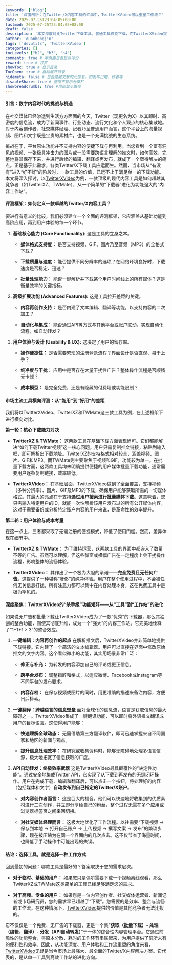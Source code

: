 ```yaml
---
keywords: ['blog']
title: '深度剖析：在Twitter/X内容工具的红海中，TwitterXVideo何以重塑工作流？'
date: 2025-07-25T23:04:05+08:00
lastmod: 2025-07-25T23:04:05+08:00
draft: false
description: '本文深度对比Twitter下载工具。普通工具仅能下载，而TwitterXVideo提供批量下载、无广告体验，并集编辑、翻译、API自动转发功能于一体。它不再是简单工具，而是为内容创作者与社媒经理设计的高效内容工作站，彻底重塑工作流程。'
author: 'duanhongjin'
tags: ['devutils', 'TwitterXVideo']
categories: []
tocLevels: ["h2", "h3", "h4"]
comments: true # 本页面是否显示评论
reward: true # 打赏
showToc: true # 显示目录
TocOpen: true # 自动展开目录
hidemeta: false # 是否隐藏文章的元信息，如发布日期、作者等
disableShare: true # 底部不显示分享栏
showbreadcrumbs: true #顶部显示路径
---
```


#### **引言：数字内容时代的挑战与机遇**

在社交媒体已经渗透到生活方方面面的今天，Twitter（现更名为X）以其即时、高密度的信息流，成为了新闻事件、行业动态、流行文化和个人观点的核心集散地。对于内容创作者、社交媒体经理、记者乃至普通用户而言，这个平台上的海量视频、图片和文字既是宝贵的素材库，也是一个充满挑战的生态系统。

挑战在于，平台原生功能并不支持内容的便捷下载与再利用。当您看到一个富有洞见的视频、一张极具冲击力的图片或一段需要跨语言理解的推文时，如何高效、完整地将其保存下来，并进行后续的编辑、翻译或再发布，就成了一个亟待解决的痛点。正是基于此需求，各类Twitter/X下载工具应运而生。然而，当市场从“有没有”进入“好不好”的阶段时，一款工具的价值，已远不止于满足单一的下载功能。本文将深入探讨，以[TwitterXVideo](https://twittervideoindir.com)为例，一款顶级的现代内容工具是如何超越其竞争者（如TwitterXZ、TWMate），从一个简单的“下载器”进化为功能强大的“内容工作站”。

#### **评测框架：如何定义一款卓越的Twitter/X内容工具？**

要进行有意义的比较，我们必须建立一个全面的评测框架，它应涵盖从基础功能到高阶应用，再到用户体验的每一个环节。

1. **基础核心能力 (Core Functionality):** 这是工具的立身之本。
   
   - **媒体格式支持度：** 是否支持视频、GIF、图片乃至音频（MP3）的全格式下载？
   
   - **下载质量与速度：** 能否提供不同分辨率的选项？在网络环境良好时，下载速度是否稳定、迅速？
   
   - **批量处理能力：** 能否一键解析并下载某个用户时间线上的所有媒体？这是衡量效率的关键指标。

2. **高级扩展功能 (Advanced Features):** 这是工具拉开差距的关键。
   
   - **内容再创作支持：** 是否内建了文本编辑、翻译等功能，以支持内容的二次加工？
   
   - **自动化与集成：** 能否通过API等方式与其他平台或账户联动，实现自动化流程，如自动转发？

3. **用户体验与设计 (Usability & UX):** 这决定了用户的留存率。
   
   - **操作便捷性：** 是否需要繁琐的注册登录流程？界面设计是否直观、易于上手？
   
   - **纯净度与干扰：** 应用中是否存在大量干扰性广告？整体操作流程是否顺畅无卡顿？
   
   - **成本模型：** 是完全免费，还是有隐藏的付费墙或功能限制？

#### **市场主流工具横向评测：从“能用”到“好用”的差距**

我们将以TwitterXVideo、TwitterXZ和TWMate这三款工具为例，在上述框架下进行横向对比。

**第一轮：核心下载能力对决**

- **TwitterXZ & TWMate：** 这两款工具在基础下载方面表现尚可。它们都能解决“如何下载Twitter视频”这一核心问题。用户只需复制推文链接，粘贴到输入框，即可解析出下载地址。TwitterXZ的支持格式相对较全，涵盖视频、图片、GIF和MP3。而TWMate则主要聚焦于视频和GIF，功能较为单一。在批量下载方面，这两款工具均未明确提供便捷的用户媒体批量下载功能，通常需要用户逐条复制链接，效率较低。

- **TwitterXVideo：** 在基础层面，TwitterXVideo做到了全面覆盖，支持视频（多种分辨率）、图片、GIF及MP3的下载，确保用户能够获取所需的一切媒体格式。其最大的亮点在于支持**通过用户搜索进行批量媒体下载**。这意味着，您只需输入特定用户的ID，就能一次性解析该用户发布过的所有公开媒体内容，这对于需要备份或分析特定账户内容的用户来说，是革命性的效率提升。

**第二轮：用户体验与成本考量**

在这一点上，三者都采取了无需注册的便捷模式，降低了使用门槛。然而，差异体现在细节中。

- **TwitterXZ & TWMate：** 为了维持运营，这两款工具的界面中都嵌入了数量不等的广告。虽然可以理解，但这些弹窗或横幅广告在一定程度上会干扰操作流程，影响整体的流畅体验。

- **TwitterXVideo：** 其作出了一个极为大胆的承诺——**完全免费且无任何广告**。这提供了一种堪称“奢侈”的纯净体验。用户在整个使用过程中，不会被任何无关信息打扰，所有注意力都可以集中在内容处理本身，这在免费工具中是极为罕见的。

#### **深度聚焦：TwitterXVideo的“杀手级”功能矩阵——从“工具”到“工作站”的进化**

如果说无广告和批量下载让TwitterXVideo成为了一款“优秀”的下载器，那么其独创的整合功能，则使其彻底升维，成为一个“强大”的内容工作站。它完美地诠释了“1+1+1 > 3”的整合效应。

1. **一键编辑：内容再创作的起点** 在解析推文后，TwitterXVideo并非简单地提供下载链接。它内建了一个简洁的文本编辑器。用户可以直接在界面中修改原始推文的文字内容。这个看似微小的功能，其实用场景非常广泛：
   
   - **修正与补充：** 为转发的内容添加自己的评论或更正信息。
   
   - **跨平台发布：** 调整措辞和格式，以适应微博、Facebook或Instagram等不同平台的发布要求。
   
   - **内容存档：** 在保存视频或图片的同时，用更准确的描述来备注内容，方便日后检索。

2. **一键翻译：跨越语言的信息壁垒** 面对全球化的信息流，语言是获取信息的最大障碍之一。TwitterXVideo集成了一键翻译功能，可以即时将外语推文翻译成用户的目标语言。这使得用户能够：
   
   - **快速理解全球动态：** 无需借助第三方翻译软件，即可迅速掌握来自不同国家和地区的新闻与观点。
   
   - **提升信息处理效率：** 在研究或收集资料时，能够无障碍地处理多语言信源，极大地拓宽了信息获取的广度。

3. **API自动转发：终极效率武器** 这是TwitterXVideo最具颠覆性的“决定性功能”。通过安全地集成Twitter API，它实现了从下载到再发布的无缝闭环操作。用户在完成下载、编辑和翻译后，可以点击一个按钮，将处理好的内容（包括媒体和文字）**自动发布到自己指定的Twitter/X账户**。
   
   - **对内容创作者而言：** 这是巨大的福音。他们可以快速地将收集到的优质素材进行二次创作，并立即分享给自己的粉丝，整个过程无需在多个应用或浏览器标签页之间来回切换。
   
   - **对社交媒体经理而言：** 这极大地优化了工作流程。以往需要“下载视频 -> 保存到本地 -> 打开自己账户 -> 上传视频 -> 撰写文案 -> 发布”的繁琐步骤，现在被压缩为在同一个界面内的几次点击。这不仅节省了海量时间，也降低了手动操作中可能出现的失误。

#### **结论：选择工具，就是选择一种工作方式**

回到最初的问题：哪款工具是最好的？答案取决于您的需求层次。

- **对于临时、基础的用户：** 如果您只是偶尔需要下载一个视频离线观看，那么TwitterXZ或TWMate这类简单的工具已经足够满足您的需求。

- **对于高频、专业的用户：** 如果您是一位内容创作者、社交媒体运营者、新闻记者或市场研究员，您的需求早已超越了“下载”。您需要的是效率、整合与流畅的工作流。在这种情况下，[TwitterXVideo](https://twittervideoindir.com)提供的价值是其他竞争者无法比拟的。

它不仅仅是一个免费、无广告的下载器，更是一个集“**获取（批量下载）- 处理（编辑、翻译）- 分发（API自动转发）**”于一体的综合性内容管理平台。它通过前瞻性的功能整合，将原本分散、耗时的工作环节串联起来，为用户提供了前所未有的便利性和效率。因此，从功能深度、用户体验和工作流重塑的角度来看，[TwitterXVideo](https://twittervideoindir.com)无疑是当今市场上最强大、最全面的Twitter/X内容解决方案。它代表的，是从单一工具到高效工作站的进化方向。
